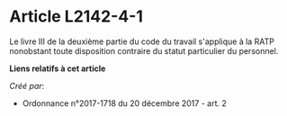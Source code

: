 # Article L2142-4-1

Le livre III de la deuxième partie du code du travail s'applique à la RATP nonobstant toute disposition contraire du statut
particulier du personnel.

**Liens relatifs à cet article**

_Créé par_:

  - Ordonnance n°2017-1718 du 20 décembre 2017 - art. 2
